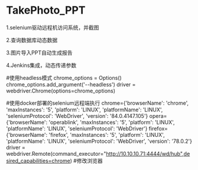 # TakePhoto_PPT

1.selenium驱动远程机访问系统，并截图

2.查询数据库动态数据

3.图片导入PPT自动生成报告

4.Jenkins集成，动态传递参数

#使用headless模式
chrome_options = Options()
chrome_options.add_argument('--headless')
driver = webdriver.Chrome(options=chrome_options)
 
#使用docker部署的selenium远程端执行
chrome={'browserName': 'chrome', 'maxInstances': '5', 'platform': 'LINUX', 'platformName': 'LINUX', 'seleniumProtocol': 'WebDriver', 'version': '84.0.4147.105'}
opera={'browserName': 'operablink', 'maxInstances': '5', 'platform': 'LINUX', 'platformName': 'LINUX', 'seleniumProtocol': 'WebDriver'}
firefox={'browserName': 'firefox', 'maxInstances': '5', 'platform': 'LINUX', 'platformName': 'LINUX', 'seleniumProtocol': 'WebDriver', 'version': '78.0.2'}
driver = webdriver.Remote(command_executor="http://10.10.10.71:4444/wd/hub",desired_capabilities=chrome) #修改浏览器
